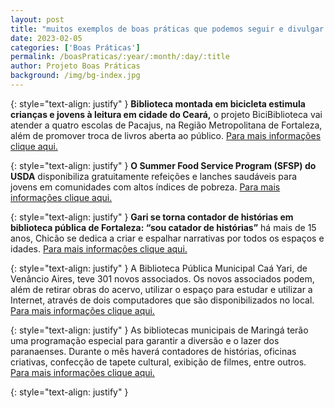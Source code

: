 ```yaml
---
layout: post
title: "muitos exemplos de boas práticas que podemos seguir e divulgar!  "
date: 2023-02-05
categories: ['Boas Práticas']
permalink: /boasPraticas/:year/:month/:day/:title
author: Projeto Boas Práticas
background: /img/bg-index.jpg
---
```

{: style="text-align: justify" }
**Biblioteca montada em bicicleta estimula crianças e jovens à leitura em cidade do Ceará,** o projeto BiciBiblioteca vai atender a quatro escolas de Pacajus, na Região Metropolitana de Fortaleza, além de promover troca de livros aberta ao público.
[Para mais informações clique aqui.](https://g1.globo.com/ce/ceara/educacao/noticia/2022/12/04/biblioteca-montada-em-bicicleta-estimula-criancas-e-jovens-a-leitura-em-cidade-do-ceara.ghtml)

{: style="text-align: justify" }
**O Summer Food Service Program (SFSP) do USDA** disponibiliza gratuitamente refeições e lanches saudáveis para jovens em comunidades com altos índices de pobreza.
[Para mais informações clique aqui.](https://www.cslpreads.org/libraries-and-summer-food/)

{: style="text-align: justify" }
**Gari se torna contador de histórias em biblioteca pública de Fortaleza: “sou catador de histórias”** há mais de 15 anos, Chicão se dedica a criar e espalhar narrativas por todos os espaços e idades.
[Para mais informações clique aqui.](https://diariodonordeste.verdesmares.com.br/ceara/gari-se-torna-contador-de-historias-em-biblioteca-publica-de-fortaleza-sou-catador-de-historias-1.3315375?utm_source=whatsapp&utm_medium=social&utm_campaign=socialshare)

{: style="text-align: justify" }
A Biblioteca Pública Municipal Caá Yari, de Venâncio Aires, teve 301 novos associados. Os novos associados podem, além de retirar obras do acervo, utilizar o espaço para estudar e utilizar a Internet, através de dois computadores que são disponibilizados no local.
[Para mais informações clique aqui.](https://www.portalarauto.com.br/Pages/219365/biblioteca-caa-yari-registra-mais-de-300-novos-associados-em-2022)

{: style="text-align: justify" }
As bibliotecas municipais de Maringá terão uma programação especial para garantir a diversão e o lazer dos paranaenses. Durante o mês haverá contadores de histórias, oficinas criativas, confecção de tapete cultural, exibição de filmes, entre outros.
[Para mais informações clique aqui.](https://ricmais.com.br/entretenimento/ferias-veja-a-programacao-das-bibliotecas-de-maringa/)

{: style="text-align: justify" }

